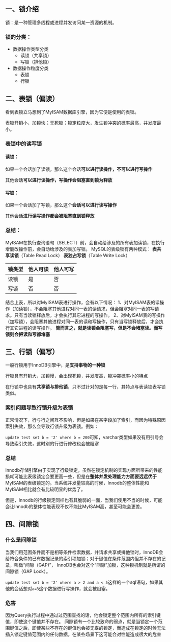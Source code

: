 ## 一、锁介绍

锁：是一种管理多线程或进程并发访问某一资源的机制。

### 锁的分类：

- 数据操作类型分类
  - 读锁（共享锁）
  - 写锁（排他锁）
- 数据操作粒度分类
  - 表锁
  - 行锁

## 二、表锁（偏读）

看到表锁立马想到了MyISAM数据库引擎，因为它便是使用的表锁。

表锁开销小，加锁快；无死锁；锁定粒度大，发生锁冲突的概率最高，并发度最小。

### 表锁中的读写锁

#### 读锁：

如果一个会话加了读锁，那么这个会话**可以进行读操作，不可以进行写操作**

其他会话**可以进行读操作，写操作会阻塞直到锁为释放**

#### 写锁：

如果一个会话加了写锁，那么这个**会话可以进行读写操作**

其他会话**进行读写操作都会被阻塞直到锁释放**

### 总结：

MyISAM在执行查询语句（SELECT）前，会自动给涉及的所有表加读锁，在执行增删改操作前，会自动给涉及的表加写锁。 
MySQL的表级锁有两种模式：
 **表共享读锁**（Table Read Lock）
 **表独占写锁**（Table Write Lock）

| 锁类型 | 他人可读 | 他人可写 |
| ------ | -------- | -------- |
| 读锁   | 是       | 否       |
| 写锁   | 否       | 否       |

 结合上表，所以对MyISAM表进行操作，会有以下情况： 
  1、对MyISAM表的读操作（加读锁），不会阻塞其他进程对同一表的读请求，但会阻塞对同一表的写请求。只有当读锁释放后，才会执行其它进程的写操作。 
  2、对MyISAM表的写操作（加写锁），会阻塞其他进程对同一表的读和写操作，只有当写锁释放后，才会执行其它进程的读写操作。
 **简而言之，就是读锁会阻塞写，但是不会堵塞读。而写锁则会把读和写都堵塞**

## 三、行锁（偏写）

一般行锁用于InnoDB引擎中，是**支持事物的一种锁**

行锁具有开销大，加锁慢，会出现死锁，并发度高，锁冲突概率小的特点

在行锁中也具有**共享锁与排他锁**，只不过针对的是每一行，其特点与表读锁表写锁类似。

### 索引问题导致行锁升级为表锁

正常情况下，行与行之间互不影响，但是如果在某字段加了索引，而因为特殊原因索引失效，那么会导致行锁升级为表锁。例如：

`update test set b = '2' where b = 200`可知，varchar类型如果没有用引号会导致索引失效，这时别的行进行修改也会被阻塞

### 总结

Innodb存储引擎由于实现了行级锁定，虽然在锁定机制的实现方面所带来的性能损耗可能比表级锁定会要更高一些，但是在**整体并发处理能力方面要远远优于**MyISAM的表级锁定的。当系统并发量较高的时候，Innodb的整体性能和MyISAM相比就会有比较明显的优势了。

但是，Innodb的行级锁定同样也有其脆弱的一面，当我们使用不当的时候，可能会让Innodb的整体性能表现不仅不能比MyISAM高，甚至可能会更差。

## 四、间隙锁

### 什么是间隙锁

当我们用范围条件而不是相等条件检索数据，并请求共享或排他锁时，InnoDB会给符合条件的已有数据记录的索引项加锁；对于键值在条件范围内但并不存在的记录，叫做“间隙（GAP)”，
InnoDB也会对这个“间隙”加锁，这种锁机制就是所谓的间隙锁（GAP Lock）。

`update test set b = '2' where a > 2 and a < 5`这样的一个sql语句，如果其他的会话想对`a=3`这个数据进行写操作，就会被阻塞。

### 危害

因为Query执行过程中通过过范围查找的话，他会锁定整个范围内所有的索引键值，即使这个键值并不存在。
间隙锁有一个比较致命的弱点，就是当锁定一个范围键值之后，即使某些不存在的键值也会被无辜的锁定，而造成在锁定的时候无法插入锁定键值范围内的任何数据。在某些场景下这可能会对性能造成很大的危害